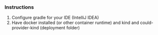 ### Instructions
1. Configure gradle for your IDE (IntelliJ IDEA)
2. Have docker installed (or other container runtime) and kind and could-provider-kind (deployment  folder)
